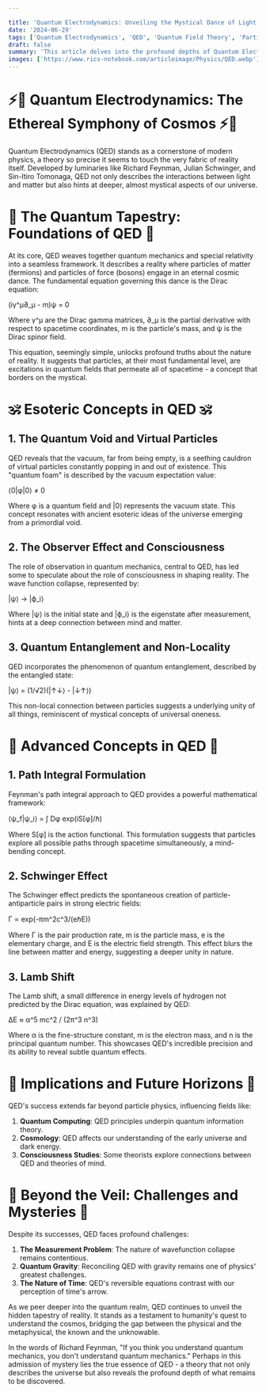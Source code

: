 ```yaml
---

title: 'Quantum Electrodynamics: Unveiling the Mystical Dance of Light and Matter'
date: '2024-06-29'
tags: ['Quantum Electrodynamics', 'QED', 'Quantum Field Theory', 'Particle Physics', 'Esoteric Physics']
draft: false
summary: 'This article delves into the profound depths of Quantum Electrodynamics (QED), exploring its foundations, esoteric implications, and its role in shaping our understanding of the universes hidden nature.'
images: ['https://www.rics-notebook.com/articleimage/Physics/QED.webp']
---
```


# ⚡🔮 Quantum Electrodynamics: The Ethereal Symphony of Cosmos ⚡🔮

Quantum Electrodynamics (QED) stands as a cornerstone of modern physics, a theory so precise it seems to touch the very fabric of reality itself. Developed by luminaries like Richard Feynman, Julian Schwinger, and Sin-Itiro Tomonaga, QED not only describes the interactions between light and matter but also hints at deeper, almost mystical aspects of our universe.

# 🌌 The Quantum Tapestry: Foundations of QED 🌌

At its core, QED weaves together quantum mechanics and special relativity into a seamless framework. It describes a reality where particles of matter (fermions) and particles of force (bosons) engage in an eternal cosmic dance. The fundamental equation governing this dance is the Dirac equation:

(iγ^μ∂_μ - m)ψ = 0

Where γ^μ are the Dirac gamma matrices, ∂_μ is the partial derivative with respect to spacetime coordinates, m is the particle's mass, and ψ is the Dirac spinor field.

This equation, seemingly simple, unlocks profound truths about the nature of reality. It suggests that particles, at their most fundamental level, are excitations in quantum fields that permeate all of spacetime - a concept that borders on the mystical.

# 🕉️ Esoteric Concepts in QED 🕉️

## 1. The Quantum Void and Virtual Particles

QED reveals that the vacuum, far from being empty, is a seething cauldron of virtual particles constantly popping in and out of existence. This "quantum foam" is described by the vacuum expectation value:

⟨0|φ|0⟩ ≠ 0

Where φ is a quantum field and |0⟩ represents the vacuum state. This concept resonates with ancient esoteric ideas of the universe emerging from a primordial void.

## 2. The Observer Effect and Consciousness

The role of observation in quantum mechanics, central to QED, has led some to speculate about the role of consciousness in shaping reality. The wave function collapse, represented by:

|ψ⟩ → |ϕ_i⟩

Where |ψ⟩ is the initial state and |ϕ_i⟩ is the eigenstate after measurement, hints at a deep connection between mind and matter.

## 3. Quantum Entanglement and Non-Locality

QED incorporates the phenomenon of quantum entanglement, described by the entangled state:

|ψ⟩ = (1/√2)(|↑↓⟩ - |↓↑⟩)

This non-local connection between particles suggests a underlying unity of all things, reminiscent of mystical concepts of universal oneness.

# 🔬 Advanced Concepts in QED 🔬

## 1. Path Integral Formulation

Feynman's path integral approach to QED provides a powerful mathematical framework:

⟨ψ_f|ψ_i⟩ = ∫ Dφ exp(iS[φ]/ℏ)

Where S[φ] is the action functional. This formulation suggests that particles explore all possible paths through spacetime simultaneously, a mind-bending concept.

## 2. Schwinger Effect

The Schwinger effect predicts the spontaneous creation of particle-antiparticle pairs in strong electric fields:

Γ ∝ exp(-πm^2c^3/(eℏE))

Where Γ is the pair production rate, m is the particle mass, e is the elementary charge, and E is the electric field strength. This effect blurs the line between matter and energy, suggesting a deeper unity in nature.

## 3. Lamb Shift

The Lamb shift, a small difference in energy levels of hydrogen not predicted by the Dirac equation, was explained by QED:

ΔE ≈ α^5 mc^2 / (2π^3 n^3)

Where α is the fine-structure constant, m is the electron mass, and n is the principal quantum number. This showcases QED's incredible precision and its ability to reveal subtle quantum effects.

# 🌟 Implications and Future Horizons 🌟

QED's success extends far beyond particle physics, influencing fields like:

1. **Quantum Computing**: QED principles underpin quantum information theory.
2. **Cosmology**: QED affects our understanding of the early universe and dark energy.
3. **Consciousness Studies**: Some theorists explore connections between QED and theories of mind.

# 🔮 Beyond the Veil: Challenges and Mysteries 🔮

Despite its successes, QED faces profound challenges:

1. **The Measurement Problem**: The nature of wavefunction collapse remains contentious.
2. **Quantum Gravity**: Reconciling QED with gravity remains one of physics' greatest challenges.
3. **The Nature of Time**: QED's reversible equations contrast with our perception of time's arrow.

As we peer deeper into the quantum realm, QED continues to unveil the hidden tapestry of reality. It stands as a testament to humanity's quest to understand the cosmos, bridging the gap between the physical and the metaphysical, the known and the unknowable.

In the words of Richard Feynman, "If you think you understand quantum mechanics, you don't understand quantum mechanics." Perhaps in this admission of mystery lies the true essence of QED - a theory that not only describes the universe but also reveals the profound depth of what remains to be discovered.